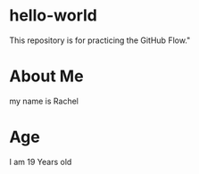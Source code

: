 # hello-world
This repository is for practicing the GitHub Flow."
# About Me
my name is Rachel
# Age
I am 19 Years old
